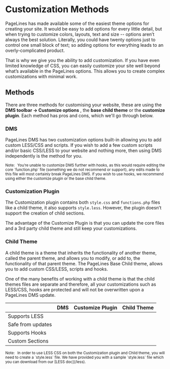 # Customization Methods #

PageLines has made available some of the easiest theme options for creating your site. It would be easy to add options for every little detail, but when trying to customize colors, layouts, text and size -- options aren’t always the best solution. Literally, you could have twenty options just to control one small block of text; so adding options for everything leads to an overly-complicated product.

That is why we give you the ability to add customization. If you have even limited knowledge of CSS, you can easily customize your site well beyond what’s available in the PageLines options. This allows you to create complex customizations with minimal work.

## Methods ##

There are three methods for customising your website, these are using the **DMS toolbar &rarr; Customize options** , the **base child theme** or the **customize plugin**. Each method has pros and cons, which we'll go through below.

### DMS ###

PageLines DMS has two customization options built-in allowing you to add custom LESS/CSS and scripts. If you wish to add a few custom scripts and/or basic CSS/LESS to your website and nothing more, then using DMS independently is the method for you.

<p><small><span class="label label-info" style="margin-right: 5px;">Note:</span> You’re unable to customize DMS further with hooks, as this would require editing the core `function.php` file (something we do not recommend or support), any edits made to this file will most certainly break PageLines DMS. If you wish to use hooks, we recommend using either the customize plugin or the base child theme.</small></p>

### Customization Plugin ###

The Customization plugin contains both `style.css` and `functions.php` files like a child theme, it also supports `style.less`. However, the plugin doesn’t support the creation of child sections.

The advantage of the Customize Plugin is that you can update the core files and a 3rd party child theme and still keep your customizations.

### Child Theme ###

A child theme is a theme that inherits the functionality of another theme, called the parent theme, and allows you to modify, or add to, the functionality of that parent theme. The PageLines Base Child theme, allows you to add custom CSS/LESS, scripts and hooks.

One of the many benefits of working with a child theme is that the child themes files are separate and therefore, all your customizations such as LESS/CSS, hooks are protected and will not be overwritten upon a PageLines DMS update.

<table class="table table-striped table-bordered table-condensed">
	<thead>
		<tr>
			<th></th>
			<th>DMS</th>
			<th>Customize Plugin</th>
			<th class="pref">Child Theme</th>
		</tr>
	</thead>
	<tbody>
		<tr>
			<td>Supports LESS</td>
			<td class="center"><i class="icon-ok text-success"></i></td>
			<td class="center"><i class="icon-ok text-success"></i></td>
			<td class="center"><i class="icon-ok text-success"></i></td>
		</tr>
		<tr>
			<td>Safe from updates</td>
			<td class="center"><i class="icon-ok text-success"></i></td>
			<td class="center"><i class="icon-ok text-success"></i></td>
			<td class="center"><i class="icon-ok text-success"></i></td>
		</tr>
		<tr>
			<td>Supports Hooks</td>
			<td class="center"><i class="icon-remove text-error"></i></td>
			<td class="center"><i class="icon-ok text-success"></i></td>
			<td class="center"><i class="icon-ok text-success"></i></td>
		</tr>
		<tr>
			<td>Custom Sections</td>
			<td class="center"><i class="icon-remove text-error"></i></td>
			<td class="center"><i class="icon-remove text-error"></i></td>
			<td class="center"><i class="icon-ok text-success"></i></td>
		</tr>
	</tbody>
</table>

<p class="zmt zmb"><small><span class="label label-info" style="margin-right: 5px;">Note:</span> In order to use LESS CSS on both the Customization plugin and Child theme, you will need to create a `style.less` file. We have provided you with a sample `style.less` file which you can download from our [LESS doc](/less).</small></p>